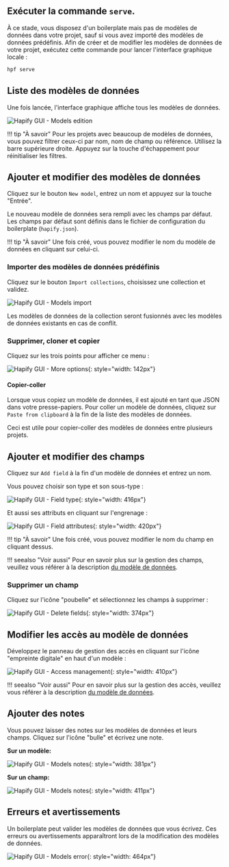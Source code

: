 ## Exécuter la commande `serve`.

À ce stade, vous disposez d'un boilerplate mais pas de modèles de données dans votre projet, sauf si vous avez importé des modèles de données prédéfinis.
Afin de créer et de modifier les modèles de données de votre projet, exécutez cette commande pour lancer l'interface graphique locale :

```bash
hpf serve
```

## Liste des modèles de données

Une fois lancée, l'interface graphique affiche tous les modèles de données.

![Hapify GUI - Models edition](../../assets/gui-models.jpg 'Models Edition')

!!! tip "À savoir"
    Pour les projets avec beaucoup de modèles de données, vous pouvez filtrer ceux-ci par nom, nom de champ ou référence. Utilisez la barre supérieure droite.
    Appuyez sur la touche d'échappement pour réinitialiser les filtres.

## Ajouter et modifier des modèles de données

Cliquez sur le bouton `New model`, entrez un nom et appuyez sur la touche "Entrée".

Le nouveau modèle de données sera rempli avec les champs par défaut.
Les champs par défaut sont définis dans le fichier de configuration du boilerplate (`hapify.json`).

!!! tip "À savoir"
    Une fois créé, vous pouvez modifier le nom du modèle de données en cliquant sur celui-ci.

### Importer des modèles de données prédéfinis

Cliquez sur le bouton `Import collections`, choisissez une collection et validez.

![Hapify GUI - Models import](../../assets/gui-models-import-collections.jpg 'Models import')

Les modèles de données de la collection seront fusionnés avec les modèles de données existants en cas de conflit.

### Supprimer, cloner et copier

Cliquez sur les trois points pour afficher ce menu :

![Hapify GUI - More options](../../assets/gui-models-more-options.jpg 'More options'){: style="width: 142px"}

#### Copier-coller

Lorsque vous copiez un modèle de données, il est ajouté en tant que JSON dans votre presse-papiers.
Pour coller un modèle de données, cliquez sur `Paste from clipboard` à la fin de la liste des modèles de données.

Ceci est utile pour copier-coller des modèles de données entre plusieurs projets.

## Ajouter et modifier des champs

Cliquez sur `Add field` à la fin d'un modèle de données et entrez un nom.

Vous pouvez choisir son type et son sous-type :

![Hapify GUI - Field type](../../assets/gui-models-fields-types.jpg 'Field type'){: style="width: 416px"}

Et aussi ses attributs en cliquant sur l'engrenage :

![Hapify GUI - Field attributes](../../assets/gui-models-fields-attributes.jpg 'Field attributes'){: style="width: 420px"}

!!! tip "À savoir"
    Une fois créé, vous pouvez modifier le nom du champ en cliquant dessus.

!!! seealso "Voir aussi"
    Pour en savoir plus sur la gestion des champs, veuillez vous référer à la description [du modèle de données](../concepts/models.md#champs).

### Supprimer un champ

Cliquez sur l'icône "poubelle" et sélectionnez les champs à supprimer :

![Hapify GUI - Delete fields](../../assets/gui-models-fields-delete.jpg 'Delete fields'){: style="width: 374px"}

## Modifier les accès au modèle de données  

Développez le panneau de gestion des accès en cliquant sur l'icône "empreinte digitale" en haut d'un modèle :

![Hapify GUI - Access management](../../assets/gui-models-access-managment.jpg 'Access management'){: style="width: 410px"}

!!! seealso "Voir aussi"
    Pour en savoir plus sur la gestion des accès, veuillez vous référer à la description [du modèle de données](../concepts/models.md#gestion-des-acces).
    
## Ajouter des notes

Vous pouvez laisser des notes sur les modèles de données et leurs champs. Cliquez sur l'icône "bulle" et écrivez une note.

**Sur un modèle:**

![Hapify GUI - Models notes](../../assets/gui-models-notes.jpg 'Models notes'){: style="width: 381px"}

**Sur un champ:**

![Hapify GUI - Models notes](../../assets/gui-models-fields-notes.jpg 'Models notes'){: style="width: 411px"}

## Erreurs et avertissements

Un boilerplate peut valider les modèles de données que vous écrivez.
Ces erreurs ou avertissements apparaîtront lors de la modification des modèles de données.

![Hapify GUI - Models error](../../assets/gui-models-error.jpg 'Models error'){: style="width: 464px"}
